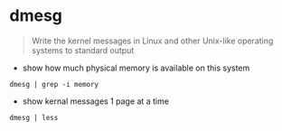 # dmesg

>Write the kernel messages in Linux and other Unix-like operating systems to standard output

-  show how much physical memory is available on this system

`dmesg | grep -i memory`

- show kernal messages 1 page at a time

`dmesg | less`

